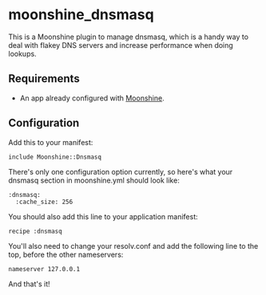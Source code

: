 # moonshine_dnsmasq

This is a Moonshine plugin to manage dnsmasq, which is a handy way to deal with flakey DNS servers and increase performance when doing lookups.

## Requirements

* An app already configured with   [Moonshine](http://github.com/railsmachine/moonshine).

## Configuration

Add this to your manifest:

<pre><code>include Moonshine::Dnsmasq</code></pre>

There's only one configuration option currently, so here's what your dnsmasq section in moonshine.yml should look like:

<pre><code>:dnsmasq:
  :cache_size: 256</code></pre>
  
You should also add this line to your application manifest:

<pre><code>recipe :dnsmasq</code></pre>

You'll also need to change your resolv.conf and add the following line to the top, before the other nameservers:

<pre><code>nameserver 127.0.0.1</code></pre>

And that's it!